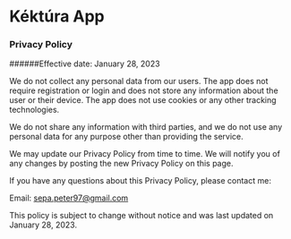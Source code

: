 # Kéktúra App
### Privacy Policy
######Effective date: January 28, 2023

We do not collect any personal data from our users. The app does not require registration or login and does not store any information about the user or their device. The app does not use cookies or any other tracking technologies.

We do not share any information with third parties, and we do not use any personal data for any purpose other than providing the service.

We may update our Privacy Policy from time to time. We will notify you of any changes by posting the new Privacy Policy on this page.

If you have any questions about this Privacy Policy, please contact me:

Email: sepa.peter97@gmail.com

This policy is subject to change without notice and was last updated on January 28, 2023.
